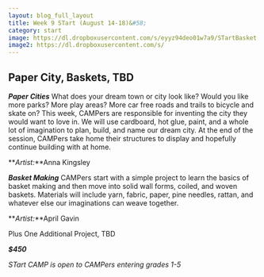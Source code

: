 ```yaml
---
layout: blog_full_layout
title: Week 9 STart (August 14-18)&#58; 
category: start
image: https://dl.dropboxusercontent.com/s/eyyz94deo01w7a9/STartBasket.jpg?dl=0
image2: https://dl.dropboxusercontent.com/s/
---
```


## Paper City, Baskets, TBD


**_Paper Cities_**
What does your dream town or city look like? Would you like more parks? More play areas? More car free roads and trails to bicycle and skate on?  This week, CAMPers are responsible for inventing the city they would want to love in. We will use cardboard, hot glue, paint, and a whole lot of imagination to plan, build, and name our dream city. At the end of the session, CAMPers take home their structures to display and hopefully continue building with at home.

**_Artist:_**Anna Kingsley 


**_Basket Making_** 
CAMPers start with a simple project to learn the basics of basket making and then move into solid wall forms, coiled, and woven baskets. Materials will include yarn, fabric, paper, pine needles, rattan, and whatever else our imaginations can weave together.

**_Artist:_**April Gavin 



Plus One Additional Project, TBD

 



**_$450_**

*STart CAMP is open to CAMPers entering grades 1-5*
